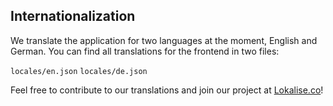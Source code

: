 ## Internationalization

We translate the application for two languages at the moment, English and German.
You can find all translations for the frontend in two files:

`locales/en.json`
`locales/de.json`

Feel free to contribute to our translations and join our project at
[Lokalise.co](https://lokalise.co/public/829625945b3c04bf56d560.80490143/)!
